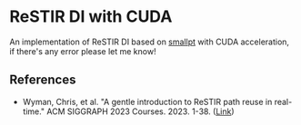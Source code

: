 # ReSTIR DI with CUDA

An implementation of ReSTIR DI based on [smallpt](https://www.kevinbeason.com/smallpt/) with CUDA acceleration, if there's any error please let me know!

## References

* Wyman, Chris, et al. "A gentle introduction to ReSTIR path reuse in real-time." ACM SIGGRAPH 2023 Courses. 2023. 1-38. ([Link](https://intro-to-restir.cwyman.org/))